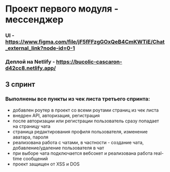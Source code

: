 # Проект первого модуля - мессенджер

### UI - https://www.figma.com/file/jF5fFFzgGOxQeB4CmKWTiE/Chat_external_link?node-id=0-1
### Деплой на Netlify - https://bucolic-cascaron-d42cc8.netlify.app/

## 3 спринт


### Выполнены все пункты из чек листа третьего спринта:
  
  - добавлен роутер в проект со всеми роутами страниц из чек листа
  - внедрен API, авторизация, регистрация
  - после авторизации или регистрации пользователь сразу попадает на страницу чата
  - страница редактирования профиля пользователя, изменение аватара, пароля
  - реализована работа с чатами, в частности - создание чата, добавление/удаление пользователя в чат
  - при выборе чата подключается вебсокет и реализована работа real-time сообщений
  - проект защищен от XSS и DOS
